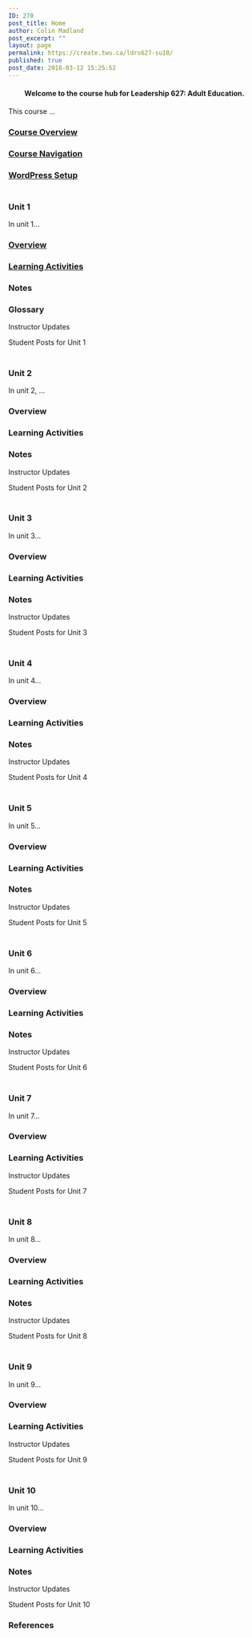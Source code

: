 ```yaml
---
ID: 270
post_title: Home
author: Colin Madland
post_excerpt: ""
layout: page
permalink: https://create.twu.ca/ldrs627-su18/
published: true
post_date: 2018-03-12 15:25:52
---
```

<!--themify_builder_static--><h4 style="text-align: center">Welcome to the course hub for Leadership 627: Adult Education.</h4> <p>This course &#8230;</p>
 
 <a href="https://create.twu.ca/ldrs627-su18/course-overview/"> 
 
 </a> 
 <h3> <a href="https://create.twu.ca/ldrs627-su18/course-overview/"> Course Overview </a> </h3> 
 
 
 <a href="https://create.twu.ca/ldrs627-su18/navigating-this-course/"> 
 
 </a> 
 <h3> <a href="https://create.twu.ca/ldrs627-su18/navigating-this-course/"> Course Navigation </a> </h3> 
 
 
 <a href="https://create.twu.ca/ldrs627-su18/wordpress-setup/"> 
 
 </a> 
 <h3> <a href="https://create.twu.ca/ldrs627-su18/wordpress-setup/"> WordPress Setup </a> </h3> 
 
<h3><br />Unit 1</h3>
 <p>In unit 1&#8230;</p>
 
 <a href="https://create.twu.ca/ldrs627-su18/unit-1/"> 
 
 </a> 
 <h3> <a href="https://create.twu.ca/ldrs627-su18/unit-1/"> Overview </a> </h3> 
 
 
 <a href="https://create.twu.ca/ldrs627-su18/unit-1-learning-activities/"> 
 
 </a> 
 <h3> <a href="https://create.twu.ca/ldrs627-su18/unit-1-learning-activities/"> Learning Activities </a> </h3> 
 
 
 
 
 
 <h3> Notes </h3> 
 
 
 
 
 
 <h3> Glossary </h3> 
 
 
 Instructor Updates 
 
 Student Posts for Unit 1 
<h3><br />Unit 2</h3>
 <p>In unit 2, &#8230;</p>
 
 
 
 
 <h3> Overview </h3> 
 
 
 
 
 
 <h3> Learning Activities </h3> 
 
 
 
 
 
 <h3> Notes </h3> 
 
 
 Instructor Updates 
 
 Student Posts for Unit 2 
<h3><br />Unit 3</h3>
 <p>In unit 3&#8230;</p>
 
 
 
 
 <h3> Overview </h3> 
 
 
 
 
 
 <h3> Learning Activities </h3> 
 
 
 
 
 
 <h3> Notes </h3> 
 
 
 Instructor Updates 
 
 Student Posts for Unit 3 
<h3><br />Unit 4</h3>
 <p>In unit 4&#8230;</p>
 
 
 
 
 <h3> Overview </h3> 
 
 
 
 
 
 <h3> Learning Activities </h3> 
 
 
 
 
 
 <h3> Notes </h3> 
 
 
 Instructor Updates 
 
 Student Posts for Unit 4 
<h3><br />Unit 5</h3>
 <p>In unit 5&#8230;</p>
 
 
 
 
 <h3> Overview </h3> 
 
 
 
 
 
 <h3> Learning Activities </h3> 
 
 
 
 
 
 <h3> Notes </h3> 
 
 
 Instructor Updates 
 
 Student Posts for Unit 5 
<h3><br />Unit 6</h3>
 <p>In unit 6&#8230;</p>
 
 
 
 
 <h3> Overview </h3> 
 
 
 
 
 
 <h3> Learning Activities </h3> 
 
 
 
 
 
 <h3> Notes </h3> 
 
 
 Instructor Updates 
 
 Student Posts for Unit 6 
<h3><br />Unit 7</h3>
 <p>In unit 7&#8230;</p>
 
 
 
 
 <h3> Overview </h3> 
 
 
 
 
 
 <h3> Learning Activities </h3> 
 
 
 Instructor Updates 
 
 Student Posts for Unit 7 
<h3><br />Unit 8</h3>
 <p>In unit 8&#8230;</p>
 
 
 
 
 <h3> Overview </h3> 
 
 
 
 
 
 <h3> Learning Activities </h3> 
 
 
 
 
 
 <h3> Notes </h3> 
 
 
 Instructor Updates 
 
 Student Posts for Unit 8 
<h3><br />Unit 9</h3>
 <p>In unit 9&#8230;</p>
 
 
 
 
 <h3> Overview </h3> 
 
 
 
 
 
 <h3> Learning Activities </h3> 
 
 
 Instructor Updates 
 
 Student Posts for Unit 9 
<h3><br />Unit 10</h3>
 <p>In unit 10&#8230;</p>
 
 
 
 
 <h3> Overview </h3> 
 
 
 
 
 
 <h3> Learning Activities </h3> 
 
 
 
 
 
 <h3> Notes </h3> 
 
 
 Instructor Updates 
 
 Student Posts for Unit 10 
 <h3>References</h3> <p> </p><!--/themify_builder_static-->